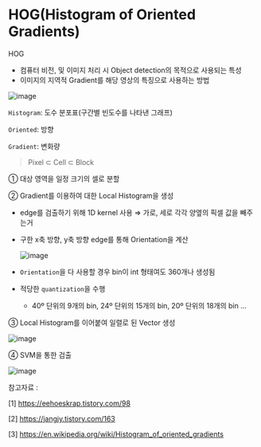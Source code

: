 # HOG(Histogram of Oriented Gradients)



HOG

- 컴퓨터 비전, 및 이미지 처리 시 Object detection의 목적으로 사용되는 특성
- 이미지의 지역적 Gradient를 해당 영상의 특징으로 사용하는 방법

![image](https://user-images.githubusercontent.com/55429912/124394016-5c37cd00-dd38-11eb-9cbe-6ed457ddae1f.png)

`Histogram`: 도수 분포표(구간별 빈도수를 나타낸 그래프)

`Oriented`: 방향

`Gradient`: 변화량

>  Pixel ⊂ Cell ⊂ Block 

① 대상 영역을 일정 크기의 셀로 분할

② Gradient를 이용하여 대한 Local Histogram을 생성

- edge를 검출하기 위해 1D kernel 사용 ⇒ 가로, 세로 각각 양옆의 픽셀 값을 빼주는거

- 구한 x축 방향, y축 방향 edge를 통해 Orientation을 계산

  ![image](https://user-images.githubusercontent.com/55429912/124395488-58f40f80-dd3f-11eb-816e-98c1b6d46582.png)

- `Orientation`을 다 사용할 경우 bin이 int 형태여도 360개나 생성됨
- 적당한 `quantization`을 수행
  - 40º 단위의 9개의 bin, 24º 단위의 15개의 bin, 20º 단위의 18개의 bin ...  

③  Local Histogram를 이어붙여 일렬로 된 Vector 생성

![image](https://user-images.githubusercontent.com/55429912/124395572-d3249400-dd3f-11eb-97ee-8075c8979156.png)

④ SVM을 통한 검출

![image](https://user-images.githubusercontent.com/55429912/124395629-1979f300-dd40-11eb-8405-8e424ac411c3.png)

참고자료 : 

[1] https://eehoeskrap.tistory.com/98

[2] https://jangjy.tistory.com/163

[3] https://en.wikipedia.org/wiki/Histogram_of_oriented_gradients